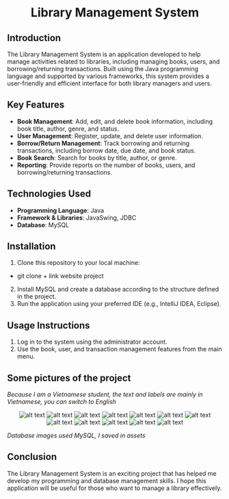 <div align="center">
    <h1>Library Management System</h1>
</div>


## Introduction
The Library Management System is an application developed to help manage activities related to libraries, including managing books, users, and borrowing/returning transactions. Built using the Java programming language and supported by various frameworks, this system provides a user-friendly and efficient interface for both library managers and users.

## Key Features
- **Book Management**: Add, edit, and delete book information, including book title, author, genre, and status.
- **User Management**: Register, update, and delete user information.
- **Borrow/Return Management**: Track borrowing and returning transactions, including borrow date, due date, and book status.
- **Book Search**: Search for books by title, author, or genre.
- **Reporting**: Provide reports on the number of books, users, and borrowing/returning transactions.

## Technologies Used
- **Programming Language**:  Java
- **Framework & Libraries**:  JavaSwing, JDBC
- **Database**:  MySQL

## Installation
1. Clone this repository to your local machine:
 - git clone + link website project

2. Install MySQL and create a database according to the structure defined in the project.
3. Run the application using your preferred IDE (e.g., IntelliJ IDEA, Eclipse).

## Usage Instructions
1. Log in to the system using the administrator account.
2. Use the book, user, and transaction management features from the main menu.

## Some pictures of the project
*Because I am a Vietnamese student, the text and labels are mainly in Vietnamese, you can switch to English*

<div align="center">
    <img src="assets/image.png" alt="alt text" />
    <img src="assets/image-1.png" alt="alt text" />
    <img src="assets/image-2.png" alt="alt text" />
    <img src="assets/image-3.png" alt="alt text" />
    <img src="assets/image-4.png" alt="alt text" />
    <img src="assets/image-5.png" alt="alt text" />
    <img src="assets/image-6.png" alt="alt text" />
    <img src="assets/image-7.png" alt="alt text" />
    <img src="assets/image-8.png" alt="alt text" />
    <img src="assets/image-9.png" alt="alt text" />
    <img src="assets/image-10.png" alt="alt text" />
    <img src="assets/image-11.png" alt="alt text" />
</div>

*Database images used MySQL, I saved in assets*

## Conclusion
The Library Management System is an exciting project that has helped me develop my programming and database management skills. I hope this application will be useful for those who want to manage a library effectively.